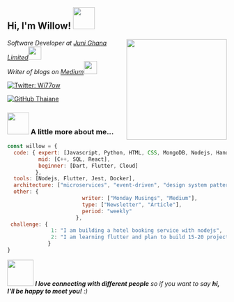 <h2> Hi, I'm Willow! <img src="https://media.giphy.com/media/mGcNjsfWAjY5AEZNw6/giphy.gif" width="50"></h2>
<img align='right' src="https://media.giphy.com/media/dLolp8dtrYCJi/giphy.gif" width="230">
<p><em>Software Developer at <a href="https://junipayments.com">Juni Ghana Limited</a><img src="https://media.giphy.com/media/fYSnHlufseco8Fh93Z/giphy.gif" width="30"></br>Writer of blogs on <a href="https://thetrojanblog.medium.com">Medium</a><img src="https://media.giphy.com/media/WUlplcMpOCEmTGBtBW/giphy.gif" width="30"> 
</em></p>

[![Twitter: Wi77ow](https://img.shields.io/twitter/follow/Wi77ow?style=social)](https://twitter.com/Wi77ow)

[![GitHub Thaiane](https://img.shields.io/github/followers/willowusu?label=follow&style=social)](https://github.com/willowusu)


### <img src="https://media.giphy.com/media/VgCDAzcKvsR6OM0uWg/giphy.gif" width="50"> A little more about me...  

```javascript
const willow = {
  code: { expert: [Javascript, Python, HTML, CSS, MongoDB, Nodejs, Handlebars, EJS, APIs]
          mid: [C++, SQL, React],
          beginner: [Dart, Flutter, Cloud]
         },
  tools: [Nodejs, Flutter, Jest, Docker],
  architecture: ["microservices", "event-driven", "design system pattern"],
  other: {
                        writer: ["Monday Musings", "Medium"],
                        type: ["Newsletter", "Article"],
                        period: "weekly"
                      },
 challenge: {
              1: "I am building a hotel booking service with nodejs",
              2: "I am learning flutter and plan to build 15-20 projects on the way!"
             }
}
```

<img src="https://media.giphy.com/media/LnQjpWaON8nhr21vNW/giphy.gif" width="60"> <em><b>I love connecting with different people</b> so if you want to say <b>hi, I'll be happy to meet you!</b> :)</em>



